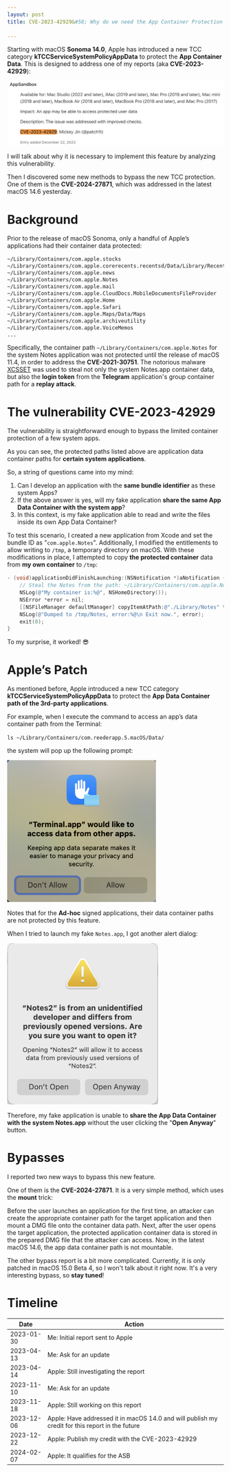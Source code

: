 ```yaml
---
layout: post
title: CVE-2023-42929&#58; Why do we need the App Container Protection

---
```


Starting with macOS **Sonoma 14.0**, Apple has introduced a new TCC category **kTCCServiceSystemPolicyAppData** to protect the **App Container Data**. This is designed to address one of my reports (aka **CVE-2023-42929**):

<img src="../res/2024-7-30-CVE-2023-42929-Why-Do-We-Need-App-Container-Protection/image-20240730150311114.png" alt="image-20240730150311114" style="zoom:50%;" />

I will talk about why it is necessary to implement this feature by analyzing this vulnerability.

Then I discovered some new methods to bypass the new TCC protection. One of them is the **CVE-2024-27871**, which was addressed in the latest macOS 14.6 yesterday.

# Background

Prior to the release of macOS Sonoma, only a handful of Apple’s applications had their container data protected:

```
~/Library/Containers/com.apple.stocks
~/Library/Containers/com.apple.corerecents.recentsd/Data/Library/Recents
~/Library/Containers/com.apple.news
~/Library/Containers/com.apple.Notes
~/Library/Containers/com.apple.mail
~/Library/Containers/com.apple.CloudDocs.MobileDocumentsFileProvider
~/Library/Containers/com.apple.Home
~/Library/Containers/com.apple.Safari
~/Library/Containers/com.apple.Maps/Data/Maps
~/Library/Containers/com.apple.archiveutility
~/Library/Containers/com.apple.VoiceMemos
...
```

Specifically, the container path `~/Library/Containers/com.apple.Notes` for the system Notes application was not protected until the release of macOS 11.4, in order to address the **CVE-2021-30751**. The notorious malware [XCSSET](https://www.trendmicro.com/en_us/research/21/g/updated-xcsset-malware-targets-telegram--other-apps.html) was used to steal not only the system Notes.app container data, but also the **login token** from the **Telegram** application's group container path for a **replay attack**.

# The vulnerability CVE-2023-42929

The vulnerability is straightforward enough to bypass the limited container protection of a few system apps.

As you can see, the protected paths listed above are application data container paths for **certain system applications**.

So, a string of questions came into my mind:

1. Can I develop an application with the **same bundle identifier** as these system Apps? 
2. If the above answer is yes, will my fake application **share the same App Data Container with the system app**?
3. In this context, is my fake application able to read and write the files inside its own App Data Container?



To test this scenario, I created a new application from Xcode and set the bundle ID as "`com.apple.Notes`". Additionally, I modified the entitlements to allow writing to `/tmp`, a temporary directory on macOS. With these modifications in place, I attempted to copy **the protected container** data from **my own container** to `/tmp`:

```objective-c
- (void)applicationDidFinishLaunching:(NSNotification *)aNotification {
    // Steal the Notes from the path: ~/Library/Containers/com.apple.Notes/Data
    NSLog(@"My container is:%@", NSHomeDirectory());
    NSError *error = nil;
    [[NSFileManager defaultManager] copyItemAtPath:@"./Library/Notes" toPath:@"/private/tmp/Notes" error:&error];
    NSLog(@"Dumped to /tmp/Notes, error:%@\n Exit now.", error);
    exit(0);
}
```

To my surprise, it worked! 😎

# Apple’s Patch

As mentioned before, Apple introduced a new TCC category **kTCCServiceSystemPolicyAppData** to protect the **App Data Container path of the 3rd-party applications**.

For example, when I execute the command to access an app’s data container path from the Terminal: 

`ls ~/Library/Containers/com.reederapp.5.macOS/Data/` 

the system will pop up the following prompt:

<img src="../res/2024-7-30-CVE-2023-42929-Why-Do-We-Need-App-Container-Protection/image-20240730165942244.png" alt="image-20240730165942244" style="zoom: 67%;" />

Notes that for the **Ad-hoc** signed applications, their data container paths are not protected by this feature.



When I tried to launch my fake `Notes.app`, I got another alert dialog:

<img src="../res/2024-7-30-CVE-2023-42929-Why-Do-We-Need-App-Container-Protection/image-20240730170554844.png" alt="image-20240730170554844" style="zoom: 67%;" />

Therefore, my fake application is unable to **share the App Data Container with the system Notes.app** without the user clicking the "**Open Anyway**" button.

# Bypasses

I reported two new ways to bypass this new feature.



One of them is the **CVE-2024-27871**. It is a very simple method, which uses the **mount** trick:

Before the user launches an application for the first time, an attacker can create the appropriate container path for the target application and then mount a DMG file onto the container data path. Next, after the user opens the target application, the protected application container data is stored in the prepared DMG file that the attacker can access. Now, in the latest macOS 14.6, the app data container path is not mountable.



The other bypass report is a bit more complicated. Currently, it is only patched in macOS 15.0 Beta 4, so I won't talk about it right now. It's a very interesting bypass, so **stay tuned**!

# Timeline

| Date       | Action                                                       |
| ---------- | ------------------------------------------------------------ |
| 2023-01-30 | Me: Initial report sent to Apple                             |
| 2023-04-13 | Me: Ask for an update                                        |
| 2023-04-14 | Apple: Still investigating the report                        |
| 2023-11-10 | Me: Ask for an update                                        |
| 2023-11-18 | Apple: Still working on this report                          |
| 2023-12-06 | Apple: Have addressed it in macOS 14.0 and will publish my credit for this report in the future |
| 2023-12-22 | Apple: Publish my credit with the CVE-2023-42929             |
| 2024-02-07 | Apple: It qualifies for the ASB                              |

